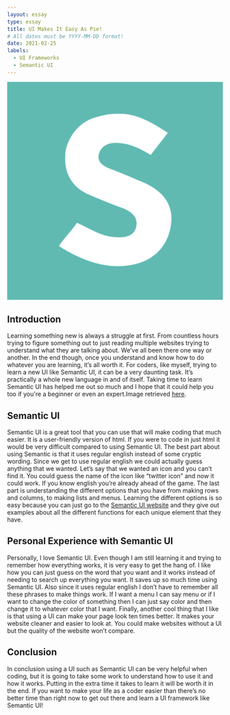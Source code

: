 ```yaml
---
layout: essay
type: essay
title: UI Makes It Easy As Pie!
# All dates must be YYYY-MM-DD format!
date: 2021-02-25
labels:
  - UI Frameworks
  - Semantic UI
---
```


<img class="ui medium right floated rounded image" src="../images/semantic.png">

## Introduction

Learning something new is always a struggle at first. From countless hours trying to figure something out to just reading multiple websites trying to understand what they are talking about. We’ve all been there one way or another. In the end though, once you understand and know how to do whatever you are learning, it’s all worth it. For coders, like myself, trying to learn a new UI like Semantic UI, it can be a very daunting task. It’s practically a whole new language in and of itself. Taking time to learn Semantic UI has helped me out so much and I hope that it could help you too if you're a beginner or even an expert.Image retrieved [here](https://www.iconspng.com/image/139757/semantic-ui-logo).

## Semantic UI

Semantic UI is a great tool that you can use that will make coding that much easier. It is a user-friendly version of html. If you were to code in just html it would be very difficult compared to using Semantic UI. The best part about using Semantic is that it uses regular english instead of some cryptic wording. Since we get to use regular english we could actually guess anything that we wanted. Let’s say that we wanted an icon and you can’t find it. You could guess the name of the icon like “twitter icon” and now it could work. If you know english you’re already ahead of the game. The last part is understanding the different options that you have from making rows and columns, to making lists and menus. Learning the different options is so easy because you can just go to the [Semantic UI website](https://semantic-ui.com/) and they give out examples about all the different functions for each unique element that they have.

## Personal Experience with Semantic UI

Personally, I love Semantic UI. Even though I am still learning it and trying to remember how everything works, it is very easy to get the hang of. I like how you can just guess on the word that you want and it works instead of needing to search up everything you want. It saves up so much time using Semantic UI. Also since it uses regular english I don’t have to remember all these phrases to make things work. If I want a menu I can say menu or if I want to change the color of something then I can just say color and then change it to whatever color that I want. Finally, another cool thing that I like is that using a UI can make your page look ten times better. It makes your website cleaner and easier to look at. You could make websites without a UI but the quality of the website won’t compare.

## Conclusion

In conclusion using a UI such as Semantic UI can be very helpful when coding, but it is going to take some work to understand how to use it and how it works. Putting in the extra time it takes to learn it will be worth it in the end. If you want to make your life as a coder easier than there’s no better time than right now to get out there and learn a UI framework like Semantic UI!
